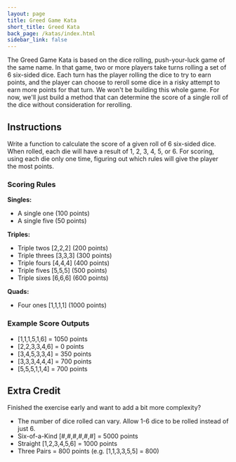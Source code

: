 ```yaml
---
layout: page
title: Greed Game Kata
short_title: Greed Kata
back_page: /katas/index.html
sidebar_link: false
---
```


The Greed Game Kata is based on the dice rolling, push-your-luck game of the same name. In that game, two or more players take turns rolling a set of 6 six-sided dice. Each turn has the player rolling the dice to try to earn points, and the player can choose to reroll some dice in a risky attempt to earn more points for that turn. We won't be building this whole game. For now, we'll just build a method that can determine the score of a single roll of the dice without consideration for rerolling.

## Instructions

Write a function to calculate the score of a given roll of 6 six-sided dice. When rolled, each die will have a result of 1, 2, 3, 4, 5, or 6. For scoring, using each die only one time, figuring out which rules will give the player the most points.

### Scoring Rules

**Singles:**
- A single one (100 points)
- A single five (50 points)

**Triples:**
- Triple twos [2,2,2] (200 points)
- Triple threes [3,3,3] (300 points)
- Triple fours [4,4,4] (400 points)
- Triple fives [5,5,5] (500 points)
- Triple sixes [6,6,6] (600 points)

**Quads:**
- Four ones [1,1,1,1] (1000 points)

### Example Score Outputs

- [1,1,1,5,1,6] = 1050 points
- [2,2,3,3,4,6] = 0 points
- [3,4,5,3,3,4] = 350 points
- [3,3,3,4,4,4] = 700 points
- [5,5,5,1,1,4] = 700 points

## Extra Credit

Finished the exercise early and want to add a bit more complexity?

- The number of dice rolled can vary. Allow 1-6 dice to be rolled instead of just 6.
- Six-of-a-Kind [#,#,#,#,#,#] = 5000 points
- Straight [1,2,3,4,5,6] = 1000 points
- Three Pairs = 800 points (e.g. [1,1,3,3,5,5] = 800)
